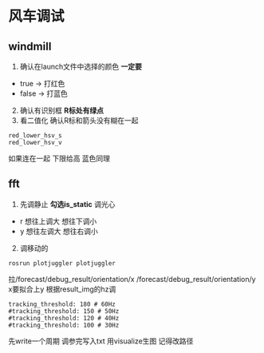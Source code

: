 # 风车调试
## windmill
1. 确认在launch文件中选择的颜色 **一定要** 
+ true -> 打红色
+ false -> 打蓝色
2. 确认有识别框 **R标处有绿点**
3. 看二值化 确认R标和箭头没有糊在一起
```
red_lower_hsv_s
red_lower_hsv_v
```
如果连在一起 下限给高 蓝色同理
## fft
1. 先调静止 **勾选is_static**
调光心 
+ r 想往上调大 想往下调小
+ y 想往左调大 想往右调小
2. 调移动的
```
rosrun plotjuggler plotjuggler 
```
拉/forecast/debug_result/orientation/x 
/forecast/debug_result/orientation/y
x要拟合上y
根据result_img的hz调
```
tracking_threshold: 180 # 60Hz
#tracking_threshold: 150 # 50Hz
#tracking_threshold: 120 # 40Hz
#tracking_threshold: 100 # 30Hz
```

先write一个周期 调参完写入txt 用visualize生图 记得改路径


